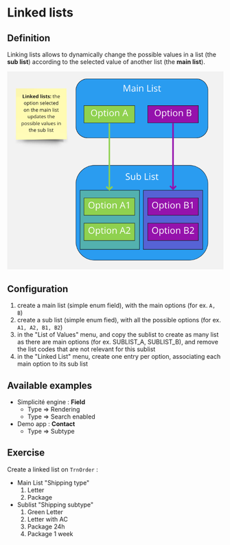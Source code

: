 Linked lists
====================

Definition
---------------------------

Linking lists allows to dynamically change the possible values in a list (the **sub list**) according to the selected value of another list (the **main list**).

![Linked lists](linkedlists.png)

Configuration
---------------------------

1. create a main list (simple enum field), with the main options (for ex. `A, B`)
2. create a sub list (simple enum fied), with all the possible options (for ex. `A1, A2, B1, B2`)
3. in the "List of Values" menu, and copy the sublist to create as many list as there are main options (for ex. SUBLIST_A, SUBLIST_B), and remove the list codes that are not relevant for this sublist
4. in the "Linked List" menu, create one entry per option, associating each main option to its sub list

Available examples
---------------------------

- Simplicité engine : **Field**
    - Type => Rendering
    - Type => Search enabled
- Demo app : **Contact**
    - Type => Subtype

Exercise
---------------------------

Create a linked list on `TrnOrder` :

- Main List "Shipping type" 
    1. Letter
    2. Package
- Sublist "Shipping subtype"
    1. Green Letter
    2. Letter with AC
    3. Package 24h
    4. Package 1 week
